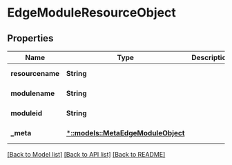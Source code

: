 # EdgeModuleResourceObject

## Properties
Name | Type | Description | Notes
------------ | ------------- | ------------- | -------------
**resourcename** | **String** |  | [default to null]
**modulename** | **String** |  | [default to null]
**moduleid** | **String** |  | [default to null]
**_meta** | [***::models::MetaEdgeModuleObject**](_metaEdgeModuleObject.md) |  | [default to null]

[[Back to Model list]](../README.md#documentation-for-models) [[Back to API list]](../README.md#documentation-for-api-endpoints) [[Back to README]](../README.md)


